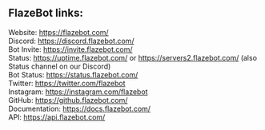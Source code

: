 ## FlazeBot links:  
Website:  https://flazebot.com/  
Discord: https://discord.flazebot.com/  
Bot Invite: https://invite.flazebot.com/  
Status:  https://uptime.flazebot.com/ or https://servers2.flazebot.com/ (also Status channel on our Discord)  
Bot Status: https://status.flazebot.com/  
Twitter: https://twitter.com/flazebot  
Instagram: https://instagram.com/flazebot  
GitHub: https://github.flazebot.com/  
Documentation: https://docs.flazebot.com/  
API: https://api.flazebot.com/  
